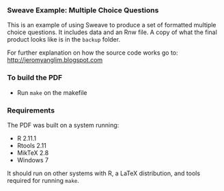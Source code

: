 
### Sweave Example: Multiple Choice Questions

This is an example of using Sweave to produce a set of formatted
multiple choice questions.
It includes data and an Rnw file.
A copy of what the final product looks like is in the `backup` folder.

For further explanation on how the source code works go to:
<http://jeromyanglim.blogspot.com>

### To build the PDF
* Run `make` on the makefile


### Requirements
The PDF was built on a system running:

* R 2.11.1
* Rtools 2.11
* MikTeX 2.8
* Windows 7

It should run on other systems with R, a LaTeX distribution, and tools required for running `make`.

